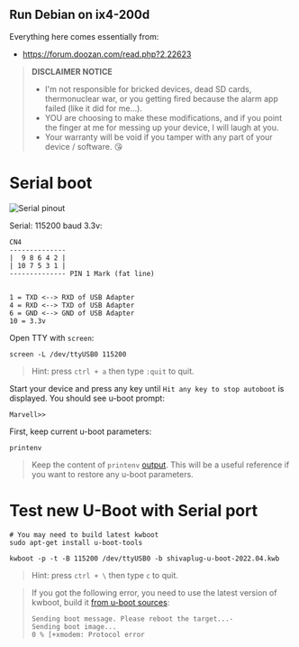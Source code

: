 Run Debian on ix4-200d
----------------------

Everything here comes essentially from:

  - https://forum.doozan.com/read.php?2,22623

> **DISCLAIMER NOTICE**
> * I'm not responsible for bricked devices, dead SD cards, thermonuclear war, or you getting fired because the alarm app failed (like it did for me...).
> * YOU are choosing to make these modifications, and if you point the finger at me for messing up your device, I will laugh at you.
> * Your warranty will be void if you tamper with any part of your device / software.
> 😘


# Serial boot

![Serial pinout](serial.jpg)

Serial: 115200 baud 3.3v:

    CN4
    --------------
    |  9 8 6 4 2 |
    | 10 7 5 3 1 |
    -------------- PIN 1 Mark (fat line)


    1 = TXD <--> RXD of USB Adapter
    4 = RXD <--> TXD of USB Adapter
    6 = GND <--> GND of USB Adapter
    10 = 3.3v

Open TTY with `screen`:

    screen -L /dev/ttyUSB0 115200

> Hint: press `ctrl + a` then type `:quit` to quit.

Start your device and press any key until `Hit any key to stop autoboot` is displayed. You should see u-boot prompt:

    Marvell>>

First, keep current u-boot parameters:

    printenv

> Keep the content of `printenv` [output](stock-firmware/uboot-printenv.txt). This will be a useful reference if you want to restore any u-boot parameters.

# Test new U-Boot with Serial port

    # You may need to build latest kwboot
    sudo apt-get install u-boot-tools

    kwboot -p -t -B 115200 /dev/ttyUSB0 -b shivaplug-u-boot-2022.04.kwb

> Hint: press `ctrl + \` then type `c` to quit.

> If you got the following error, you need to use the latest version of kwboot, build it [from u-boot sources](u-boot/README.md):
>
>     Sending boot message. Please reboot the target...-
>     Sending boot image...
>     0 % [+xmodem: Protocol error
